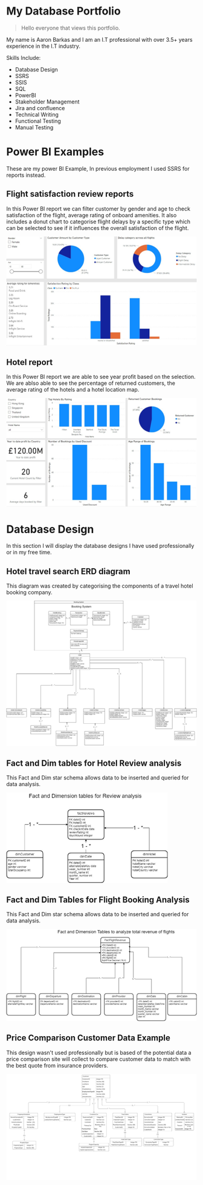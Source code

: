 # My Database Portfolio

> Hello everyone that views this portfolio.

My name is Aaron Barkas and I am an I.T professional with over 3.5+ years experience in the I.T industry.

Skills Include:

- Database Design
- SSRS
- SSIS
- SQL
- PowerBI
- Stakeholder Management
- Jira and confluence
- Technical Writing
- Functional Testing
- Manual Testing

# Power BI Examples

These are my power BI Example, In previous employment I used SSRS for reports instead.

## Flight satisfaction review reports

In this Power BI report we can filter customer by gender and age to check satisfaction of the flight, average rating of onboard amenities. It also includes a donut chart to categorise flight delays by a specific type which can be selected to see if it influences the overall satisfaction of the flight.

<img src="flight.jpg" alt="flight" style="zoom:60%;" />

## Hotel report

In this Power BI report we are able to see year profit based on the selection. We are ablso able to see the percentage of returned customers, the average rating of the hotels and a hotel location map.

<img src="hotel.jpg" alt="OvertimeClaim" style="zoom:60%;" />

# Database Design

In this section I will display the database designs I have used professionally or in my free time.

## Hotel travel search ERD diagram

This diagram was created by categorising the components of a travel hotel booking company.

<img src="travelsearch.jpg" alt="OvertimeClaim" style="zoom:60%;" />

## Fact and Dim tables for Hotel Review analysis

This Fact and Dim star schema allows data to be inserted and queried for data analysis.

<img src="StarSchemaHotelReview.jpg" alt="OvertimeClaim" style="zoom:60%;" />

## Fact and Dim Tables for Flight Booking Analysis

This Fact and Dim star schema allows data to be inserted and queried for data analysis.

<img src="FlightBookingStarSchema.jpg" alt="OvertimeClaim" style="zoom:60%;" />

## Price Comparison Customer Data Example

This design wasn't used professionally but is based of the potential data a price comparison site will collect to compare customer data to match with the best quote from insurance providers. 


<img src="Example Price Comparison Database.jpg" alt="Example Price Comparison Database" style="zoom:80%;"/>


